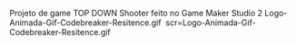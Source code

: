 Projeto de game  TOP DOWN Shooter feito no Game Maker Studio 2
Logo-Animada-Gif-Codebreaker-Resitence.gif
<img> scr=Logo-Animada-Gif-Codebreaker-Resitence.gif</img>
